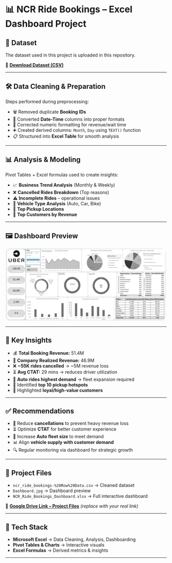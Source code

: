 
# 📊 NCR Ride Bookings – Excel Dashboard Project

## 📂 Dataset
The dataset used in this project is uploaded in this repository.  

📌 [**Download Dataset (CSV)**](./ncr_ride_bookings-%20Row%20Data.csv)

---

## 🛠️ Data Cleaning & Preparation
Steps performed during preprocessing:

- 🗑️ Removed duplicate **Booking IDs**  
- 📆 Converted **Date-Time** columns into proper formats  
- 🔢 Corrected numeric formatting for revenue/wait time  
- ➕ Created derived columns: `Month`, `Day` using `TEXT()` function  
- 📋 Structured into **Excel Table** for smooth analysis  

---

## 📊 Analysis & Modeling
Pivot Tables + Excel formulas used to create insights:

- 📈 **Business Trend Analysis** (Monthly & Weekly)  
- ❌ **Cancelled Rides Breakdown** (Top reasons)  
- ⚠️ **Incomplete Rides** – operational issues  
- 🚖 **Vehicle Type Analysis** (Auto, Car, Bike)  
- 📍 **Top Pickup Locations**  
- 👤 **Top Customers by Revenue**  

---

## 🖼️ Dashboard Preview
![Dashboard](./Dashboard.jpg)

---

## 🔑 Key Insights
- 💰 **Total Booking Revenue:** 51.4M  
- 🏢 **Company Realized Revenue:** 46.9M  
- ❌ **~55K rides cancelled** → ~5M revenue loss  
- ⏳ **Avg CTAT:** 29 mins → reduces driver utilization  
- 🚖 **Auto rides highest demand** → fleet expansion required  
- 📍 Identified **top 10 pickup hotspots**  
- 👤 Highlighted **loyal/high-value customers**  

---

## ✅ Recommendations
- 🚨 Reduce **cancellations** to prevent heavy revenue loss  
- ⏳ Optimize **CTAT** for better customer experience  
- 🚖 Increase **Auto fleet size** to meet demand  
- 📊 Align **vehicle supply with customer demand**  
- 🔍 Regular monitoring via dashboard for strategic growth  

---

## 📂 Project Files
- `ncr_ride_bookings-%20Row%20Data.csv` → Cleaned dataset  
- `Dashboard.jpg` → Dashboard preview  
- `NCR_Ride_Bookings_Dashboard.xlsx` → Full interactive dashboard  

📌 [**Google Drive Link – Project Files**](https://drive.google.com/) _(replace with your real link)_  

---

## 🚀 Tech Stack
- **Microsoft Excel** → Data Cleaning, Analysis, Dashboarding  
- **Pivot Tables & Charts** → Interactive visuals  
- **Excel Formulas** → Derived metrics & insights  

---
